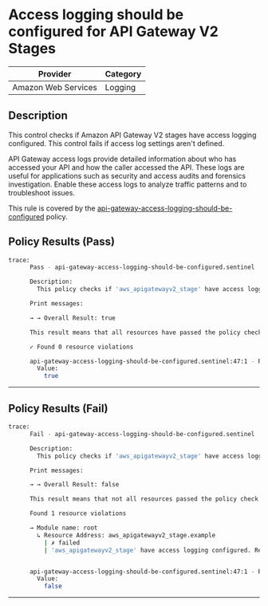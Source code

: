 # Access logging should be configured for API Gateway V2 Stages

| Provider            | Category     |
|---------------------|--------------|
| Amazon Web Services | Logging      |

## Description

This control checks if Amazon API Gateway V2 stages have access logging configured. This control fails if access log settings aren't defined.

API Gateway access logs provide detailed information about who has accessed your API and how the caller accessed the API. These logs are useful for applications such as security and access audits and forensics investigation. Enable these access logs to analyze traffic patterns and to troubleshoot issues.

This rule is covered by the [api-gateway-access-logging-should-be-configured](https://github.com/hashicorp/policy-library-FSBP-Policy-Set-for-AWS-Terraform/blob/main/policies/api-gateway/api-gateway-access-logging-should-be-configured.sentinel) policy.

## Policy Results (Pass)
```bash
trace:
      Pass - api-gateway-access-logging-should-be-configured.sentinel

      Description:
        This policy checks if 'aws_apigatewayv2_stage' have access logging configured.

      Print messages:

      → → Overall Result: true

      This result means that all resources have passed the policy check for the policy api-gateway-access-logging-should-be-configured.

      ✓ Found 0 resource violations

      api-gateway-access-logging-should-be-configured.sentinel:47:1 - Rule "main"
        Value:
          true
```

---

## Policy Results (Fail)
```bash
trace:
      Fail - api-gateway-access-logging-should-be-configured.sentinel

      Description:
        This policy checks if 'aws_apigatewayv2_stage' have access logging configured.

      Print messages:

      → → Overall Result: false

      This result means that not all resources passed the policy check and the protected behavior is not allowed for the policy api-gateway-access-logging-should-be-configured.

      Found 1 resource violations

      → Module name: root
        ↳ Resource Address: aws_apigatewayv2_stage.example
          | ✗ failed
          | 'aws_apigatewayv2_stage' have access logging configured. Refer to https://docs.aws.amazon.com/securityhub/latest/userguide/apigateway-controls.html#apigateway-9 for more details.


      api-gateway-access-logging-should-be-configured.sentinel:47:1 - Rule "main"
        Value:
          false
```

---